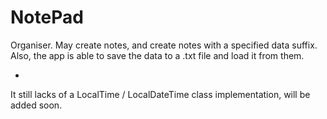 # NotePad
Organiser. May create notes, and create notes with a specified data suffix.
Also, the app is able to save the data to a .txt file and load it from them.

+
It still lacks of a LocalTime / LocalDateTime class implementation, will be added soon.
